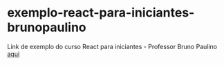 # exemplo-react-para-iniciantes-brunopaulino
Link de exemplo do curso React para iniciantes - Professor Bruno Paulino [aqui](https://7ylfi.csb.app/)
